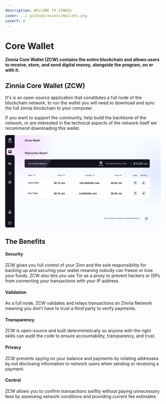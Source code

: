 ```yaml
---
description: WELCOME TO ZINNIA
cover: ../.gitbook/assets/Wallets.png
coverY: 0
---
```


# Core Wallet

**Zinnia Core Wallet (ZCW) contains the entire blockchain and allows users to receive, store, and send digital money, alongside the program, on or with it.**

## Zinnia Core Wallet (ZCW)&#x20;

It's is an open-source application that constitutes a full node of the blockchain network, to run the wallet you will need to download and sync the full zinnia blockchain to your computer.

If you want to support the community, help build the backbone of the network, or are interested in the technical aspects of the network itself we recommend downloading this wallet.

![](../.gitbook/assets/Dashboard.png)

## The Benefits

#### Security&#x20;

ZCW gives you full control of your Zinn and the sole responsibility for backing up and securing your wallet meaning nobody can freeze or lose your funds. ZCW also lets you use Tor as a proxy to prevent hackers or ISPs from connecting your transactions with your IP address.

#### Validation&#x20;

As a full node, ZCW validates and relays transactions on Zinnia Network meaning you don’t have to trust a third party to verify payments.

#### Transparency&#x20;

ZCW is open-source and built deterministically so anyone with the right skills can audit the code to ensure accountability, transparency, and trust.

#### Privacy&#x20;

ZCW prevents spying on your balance and payments by rotating addresses by not disclosing information to network users when sending or receiving a payment.

#### Control&#x20;

ZCW allows you to confirm transactions swiftly without paying unnecessary fees by assessing network conditions and providing current fee estimates.
